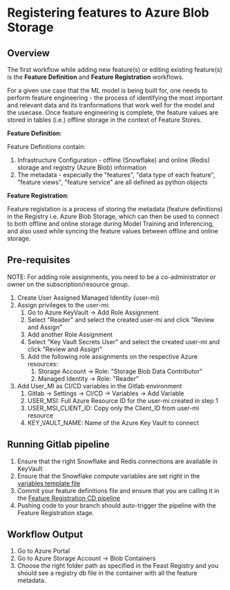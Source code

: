 # Registering features to Azure Blob Storage

## Overview
The first workflow while adding new feature(s) or editing existing feature(s) is the **Feature Definition** and **Feature Registration** workflows.

For a given use case that the ML model is being built for, one needs to perform feature engineering - the process of identifying the most important and relevant data and its tranformations that work well for the model and the usecase. Once feature engineering is complete, the feature values are stored in tables (i.e.) offline storage in the context of Feature Stores.

**Feature Definition**:

Feature Definitions contain:

1. Infrastructure Configuration - offline (Snowflake) and online (Redis) storage and registry (Azure Blob) information
2. The metadata - especially the "features", "data type of each feature", "feature views", "feature service" are all defined as python objects

**Feature Registration**:

Feature registation is a process of storing the metadata (feature definitions) in the Registry i.e. Azure Blob Storage, which can then be used to connect to both offline and online storage during Model Training and Inferencing, and also used while syncing the feature values between offline and online storage.

## Pre-requisites

NOTE: For adding role assignments, you need to be a co-administrator or owner on the subscription/resource group.

1. Create User Assigned Managed Identity (user-mi)
2. Assign privileges to the user-mi:
    1. Go to Azure KeyVault -> Add Role Assignment
    2. Select "Reader" and select the created user-mi and click "Review and Assign"
    3. Add another Role Assignment
    4. Select "Key Vault Secrets User" and select the created user-mi and click "Review and Assign"
    5. Add the following role assignments on the respective Azure resources:
        1. Storage Account -> Role: "Storage Blob Data Contributor"
        2. Managed Identity -> Role: "Reader"
3. Add User_MI as CI/CD variables in the Gitlab environment
    1. Gitlab -> Settings -> CI/CD -> Variables -> Add Variable
    2. USER_MSI: Full Azure Resource ID for the user-mi created in step 1
    3. USER_MSI_CLIENT_ID: Copy only the Client_ID from user-mi resource
    4. KEY_VAULT_NAME: Name of the Azure Key Vault to connect

## Running Gitlab pipeline

1. Ensure that the right Snowflake and Redis connections are available in KeyVault
2. Ensure that the Snowflake compute variables are set right in the [variables template file](../pipelines/.variables.yml)
2. Commit your feature definitions file and ensure that you are calling it in the [Feature Registration CD pipeline](../pipelines/.feature-definitions-cd.yml)
3. Pushing code to your branch should auto-trigger the pipeline with the Feature Registration stage.

## Workflow Output

1. Go to Azure Portal
2. Go to Azure Storage Account -> Blob Containers
3. Choose the right folder path as specified in the Feast Registry and you should see a registry db file in the container with all the feature metadata.